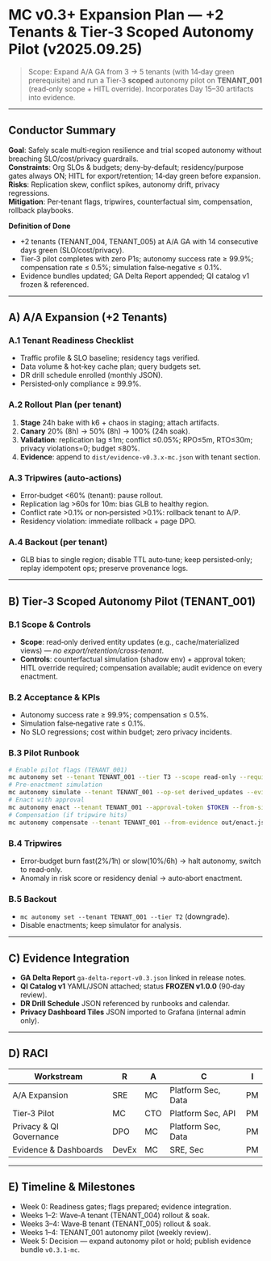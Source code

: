 # MC v0.3+ Expansion Plan — +2 Tenants & Tier‑3 Scoped Autonomy Pilot (v2025.09.25)

> Scope: Expand A/A GA from 3 → 5 tenants (with 14‑day green prerequisite) and run a Tier‑3 **scoped** autonomy pilot on **TENANT_001** (read‑only scope + HITL override). Incorporates Day 15–30 artifacts into evidence.

---

## Conductor Summary
**Goal**: Safely scale multi‑region resilience and trial scoped autonomy without breaching SLO/cost/privacy guardrails.  
**Constraints**: Org SLOs & budgets; deny‑by‑default; residency/purpose gates always ON; HITL for export/retention; 14‑day green before expansion.  
**Risks**: Replication skew, conflict spikes, autonomy drift, privacy regressions.  
**Mitigation**: Per‑tenant flags, tripwires, counterfactual sim, compensation, rollback playbooks.

**Definition of Done**  
- +2 tenants (TENANT_004, TENANT_005) at A/A GA with 14 consecutive days green (SLO/cost/privacy).  
- Tier‑3 pilot completes with zero P1s; autonomy success rate ≥ 99.9%; compensation rate ≤ 0.5%; simulation false‑negative ≤ 0.1%.  
- Evidence bundles updated; GA Delta Report appended; QI catalog v1 frozen & referenced.

---

## A) A/A Expansion (+2 Tenants)

### A.1 Tenant Readiness Checklist
- Traffic profile & SLO baseline; residency tags verified.  
- Data volume & hot‑key cache plan; query budgets set.  
- DR drill schedule enrolled (monthly JSON).  
- Persisted‑only compliance ≥ 99.9%.

### A.2 Rollout Plan (per tenant)
1. **Stage** 24h bake with k6 + chaos in staging; attach artifacts.
2. **Canary** 20% (8h) → 50% (8h) → 100% (24h soak).  
3. **Validation**: replication lag ≤1m; conflict ≤0.05%; RPO≤5m, RTO≤30m; privacy violations=0; budget ≤80%.  
4. **Evidence**: append to `dist/evidence-v0.3.x-mc.json` with tenant section.

### A.3 Tripwires (auto‑actions)
- Error‑budget <60% (tenant): pause rollout.  
- Replication lag >60s for 10m: bias GLB to healthy region.  
- Conflict rate >0.1% or non‑persisted >0.1%: rollback tenant to A/P.  
- Residency violation: immediate rollback + page DPO.

### A.4 Backout (per tenant)
- GLB bias to single region; disable TTL auto‑tune; keep persisted‑only; replay idempotent ops; preserve provenance logs.

---

## B) Tier‑3 Scoped Autonomy Pilot (TENANT_001)

### B.1 Scope & Controls
- **Scope**: read‑only derived entity updates (e.g., cache/materialized views) — *no export/retention/cross‑tenant*.  
- **Controls**: counterfactual simulation (shadow env) + approval token; HITL override required; compensation available; audit evidence on every enactment.

### B.2 Acceptance & KPIs
- Autonomy success rate ≥ 99.9%; compensation ≤ 0.5%.  
- Simulation false‑negative rate ≤ 0.1%.  
- No SLO regressions; cost within budget; zero privacy incidents.

### B.3 Pilot Runbook
```bash
# Enable pilot flags (TENANT_001)
mc autonomy set --tenant TENANT_001 --tier T3 --scope read-only --require-hitl true
# Pre-enactment simulation
mc autonomy simulate --tenant TENANT_001 --op-set derived_updates --evidence out/sim.json
# Enact with approval
mc autonomy enact --tenant TENANT_001 --approval-token $TOKEN --from-sim out/sim.json --evidence out/enact.json
# Compensation (if tripwire hits)
mc autonomy compensate --tenant TENANT_001 --from-evidence out/enact.json
```

### B.4 Tripwires
- Error‑budget burn fast(2%/1h) or slow(10%/6h) → halt autonomy, switch to read‑only.  
- Anomaly in risk score or residency denial → auto‑abort enactment.

### B.5 Backout
- `mc autonomy set --tenant TENANT_001 --tier T2` (downgrade).  
- Disable enactments; keep simulator for analysis.

---

## C) Evidence Integration
- **GA Delta Report** `ga-delta-report-v0.3.json` linked in release notes.  
- **QI Catalog v1** YAML/JSON attached; status **FROZEN v1.0.0** (90‑day review).  
- **DR Drill Schedule** JSON referenced by runbooks and calendar.  
- **Privacy Dashboard Tiles** JSON imported to Grafana (internal admin only).

---

## D) RACI
| Workstream | R | A | C | I |
|---|---|---|---|---|
| A/A Expansion | SRE | MC | Platform Sec, Data | PM |
| Tier‑3 Pilot | MC | CTO | Platform Sec, API | PM |
| Privacy & QI Governance | DPO | MC | Platform Sec, Data | PM |
| Evidence & Dashboards | DevEx | MC | SRE, Sec | PM |

---

## E) Timeline & Milestones
- Week 0: Readiness gates; flags prepared; evidence integration.  
- Weeks 1–2: Wave‑A tenant (TENANT_004) rollout & soak.  
- Weeks 3–4: Wave‑B tenant (TENANT_005) rollout & soak.  
- Weeks 1–4: TENANT_001 autonomy pilot (weekly review).  
- Week 5: Decision — expand autonomy pilot or hold; publish evidence bundle `v0.3.1‑mc`.
